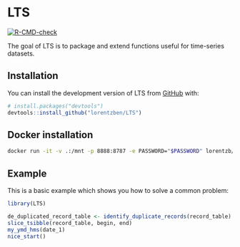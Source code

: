 
<!-- README.md is generated from README.Rmd. Please edit that file -->

# LTS

<!-- badges: start -->

[![R-CMD-check](https://github.com/lorentzben/LTS/actions/workflows/R-CMD-check.yaml/badge.svg)](https://github.com/lorentzben/LTS/actions/workflows/R-CMD-check.yaml)
<!-- badges: end -->

The goal of LTS is to package and extend functions useful for
time-series datasets.

## Installation

You can install the development version of LTS from
[GitHub](https://github.com/) with:

``` r
# install.packages("devtools")
devtools::install_github("lorentzben/LTS")
```

## Docker installation

``` bash
docker run -it -v .:/mnt -p 8888:8787 -e PASSWORD="$PASSWORD" lorentzb/rfid:2.0
```

## Example

This is a basic example which shows you how to solve a common problem:

``` r
library(LTS)

de_duplicated_record_table <- identify_duplicate_records(record_table)
slice_tsibble(record_table, begin, end)
my_ymd_hms(date_1)
nice_start()
```
